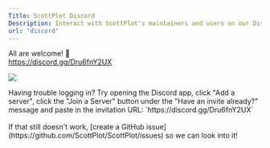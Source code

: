```yaml
---
Title: ScottPlot Discord
Description: Interact with ScottPlot's maintainers and users on our Discord server!
url: "discord"
---
```


<div class="my-5">

<div class="text-center fs-3">
All are welcome! 🚀
</div>

<div class="text-center fs-5">
<a href='https://discord.gg/Dru6fnY2UX'>https://discord.gg/Dru6fnY2UX</a>
</div>

<a href='https://discord.gg/Dru6fnY2UX'><img src="discord.jpg" class="d-block mx-auto"></a>

</div>

<div class='text-muted w-50 my-3'>
  Having trouble logging in? Try opening the Discord app, click "Add a server", click the "Join a Server" button under the "Have an invite already?" message and paste in the invitation URL: `https://discord.gg/Dru6fnY2UX`
  <br><br>
  If that still doesn't work, [create a GitHub issue](https://github.com/ScottPlot/ScottPlot/issues) so we can look into it!
</div>

